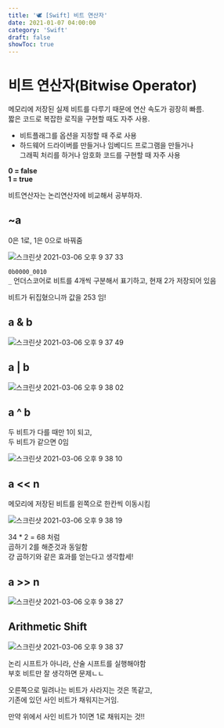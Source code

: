 ```yaml
---
title: '🕊 [Swift] 비트 연산자'
date: 2021-01-07 04:00:00
category: 'Swift'
draft: false
showToc: true
---
```


# 비트 연산자(Bitwise Operator)
메모리에 저장된 실제 비트를 다루기 때문에 연산 속도가 굉장히 빠름.  
짧은 코드로 복잡한 로직을 구현할 때도 자주 사용.
- 비트플래그를 옵션을 지정할 때 주로 사용
- 하드웨어 드라이버를 만들거나 임베디드 프로그램을 만들거나   
그래픽 처리를 하거나 암호화 코드를 구현할 때 자주 사용

**0 = false**  
**1 = true**


비트연산자는 논리연산자에 비교해서 공부하자.

## ~a
0은 1로, 1은 0으로 바꿔줌

![스크린샷 2021-03-06 오후 9 37 33](https://user-images.githubusercontent.com/55340876/110206975-5a621800-7ec4-11eb-9645-de0cd9347909.png)

`0b0000_0010`  
`_` 언더스코어로 비트를 4개씩 구분해서 표기하고, 현재 2가 저장되어 있음

비트가 뒤집혔으니까 값을 253 임!

## a & b
![스크린샷 2021-03-06 오후 9 37 49](https://user-images.githubusercontent.com/55340876/110206974-59c98180-7ec4-11eb-9cab-6212b3bbf807.png)

## a | b
![스크린샷 2021-03-06 오후 9 38 02](https://user-images.githubusercontent.com/55340876/110206972-59c98180-7ec4-11eb-91c7-7a67dfa8790c.png)


## a ^ b
두 비트가 다를 때만 1이 되고,  
두 비트가 같으면 0임

![스크린샷 2021-03-06 오후 9 38 10](https://user-images.githubusercontent.com/55340876/110206971-5930eb00-7ec4-11eb-8d02-38fee1e6a94d.png)

## a << n
메모리에 저장된 비트를 왼쪽으로 한칸씩 이동시킴

![스크린샷 2021-03-06 오후 9 38 19](https://user-images.githubusercontent.com/55340876/110206970-57ffbe00-7ec4-11eb-8517-62b111c3963c.png)

34 * 2 = 68 처럼  
곱하기 2를 해준것과 동일함  
걍 곱하기와 같은 효과를 얻는다고 생각합세!

## a >> n
![스크린샷 2021-03-06 오후 9 38 27](https://user-images.githubusercontent.com/55340876/110206968-56ce9100-7ec4-11eb-8637-627c7c218d51.png)

## Arithmetic Shift
![스크린샷 2021-03-06 오후 9 38 37](https://user-images.githubusercontent.com/55340876/110206963-5635fa80-7ec4-11eb-96a7-1fc30642d73f.png)

논리 시프트가 아니라, 산술 시프트를 실행해야함  
부호 비트만 잘 생각하면 문제ㄴㄴ

오른쪽으로 밀려나는 비트가 사라지는 것은 똑같고,  
기존에 있던 사인 비트가 채워지는거임.

만약 위에서 사인 비트가 1이면 1로 채워지는 것!!